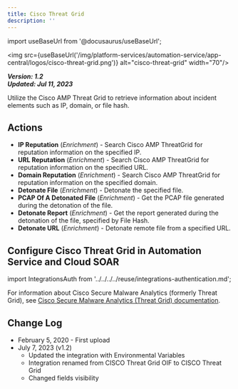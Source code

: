 ```yaml
---
title: Cisco Threat Grid
description: ''
---
```

import useBaseUrl from '@docusaurus/useBaseUrl';

<img src={useBaseUrl('/img/platform-services/automation-service/app-central/logos/cisco-threat-grid.png')} alt="cisco-threat-grid" width="70"/>

***Version: 1.2  
Updated: Jul 11, 2023***

Utilize the Cisco AMP Threat Grid to retrieve information about incident elements such as IP, domain, or file hash.

## Actions

* **IP Reputation** (*Enrichment*) - Search Cisco AMP ThreatGrid for reputation information on the specified IP.
* **URL Reputation** (*Enrichment*) - Search Cisco AMP ThreatGrid for reputation information on the specified URL.
* **Domain Reputation** (*Enrichment*) - Search Cisco AMP ThreatGrid for reputation information on the specified domain.
* **Detonate File** (*Enrichment*) - Detonate the specified file.
* **PCAP Of A Detonated File** (*Enrichment*) - Get the PCAP file generated during the detonation of the file.
* **Detonate Report** (*Enrichment*) - Get the report generated during the detonation of the file, specified by File Hash.
* **Detonate URL** (*Enrichment*) - Detonate remote file from a specified URL.

## Configure Cisco Threat Grid in Automation Service and Cloud SOAR

import IntegrationsAuth from '../../../../reuse/integrations-authentication.md';

<IntegrationsAuth/>

For information about Cisco Secure Malware Analytics (formerly Threat Grid), see [Cisco Secure Malware Analytics (Threat Grid) documentation](https://www.cisco.com/c/en/us/support/security/amp-threat-grid-appliances/series.html).

## Change Log

* February 5, 2020 - First upload
* July 7, 2023 (v1.2)
	+ Updated the integration with Environmental Variables
	+ Integration renamed from CISCO Threat Grid OIF to CISCO Threat Grid
	+ Changed fields visibility
